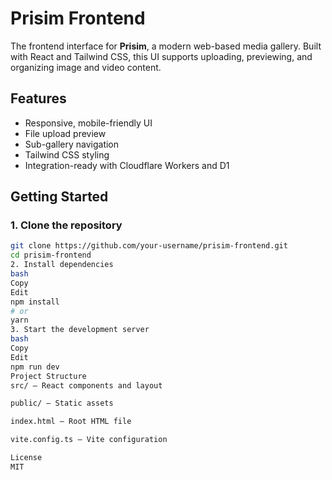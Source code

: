 # Prisim Frontend

The frontend interface for **Prisim**, a modern web-based media gallery. Built with React and Tailwind CSS, this UI supports uploading, previewing, and organizing image and video content.

## Features

- Responsive, mobile-friendly UI
- File upload preview
- Sub-gallery navigation
- Tailwind CSS styling
- Integration-ready with Cloudflare Workers and D1

## Getting Started

### 1. Clone the repository

```bash
git clone https://github.com/your-username/prisim-frontend.git
cd prisim-frontend
2. Install dependencies
bash
Copy
Edit
npm install
# or
yarn
3. Start the development server
bash
Copy
Edit
npm run dev
Project Structure
src/ – React components and layout

public/ – Static assets

index.html – Root HTML file

vite.config.ts – Vite configuration

License
MIT
